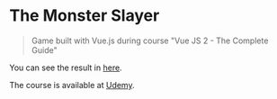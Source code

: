 # The Monster Slayer

> Game built with Vue.js during course "Vue JS 2 - The Complete Guide"

You can see the result in [here](https://1obanov.github.io/The-Monster-Slayer/).

The course is available at [Udemy](https://www.udemy.com/vuejs-2-the-complete-guide/).
